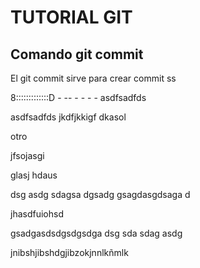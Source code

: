 # TUTORIAL GIT

## Comando git commit

El git commit sirve para crear commit
ss

8:::::::::::::D - -- - - - -
asdfsadfds

asdfsadfds
jkdfjkkigf
dkasol

otro

jfsojasgi

glasj
hdaus

dsg
asdg
sdagsa
dgsadg
gsagdasgdsaga
d

jhasdfuiohsd

gsadgasdsdgsdgsdga
dsg
sda
sdag
asdg

jnibshjibshdgjibzokjnnlkñmlk